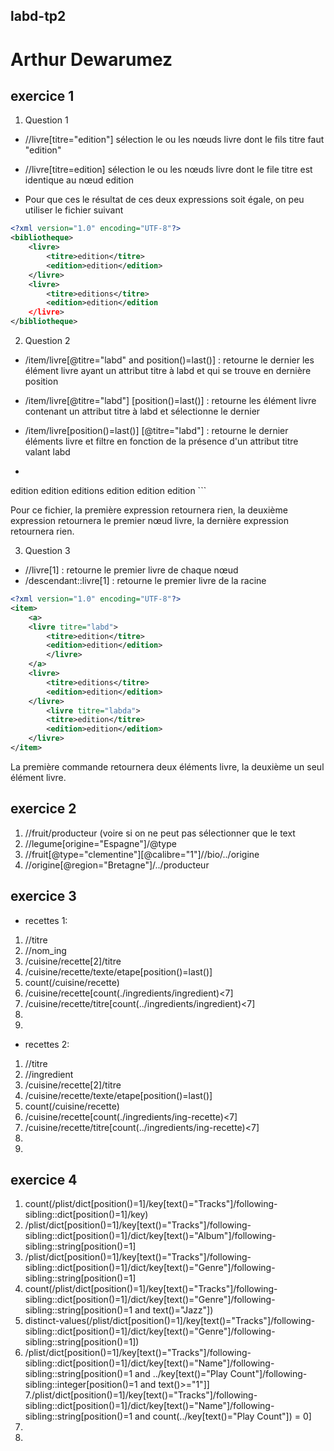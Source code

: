 labd-tp2
--------

Arthur Dewarumez
================

exercice 1
----------
1. Question 1
* //livre[titre="edition"] sélection le ou les nœuds livre dont le fils titre faut "edition"

* //livre[titre=edition] sélection le ou les nœuds livre dont le file titre est identique au nœud edition

* Pour que ces le résultat de ces deux expressions soit égale, on peu utiliser le fichier suivant

```xml
<?xml version="1.0" encoding="UTF-8"?>
<bibliotheque>
	<livre>
		<titre>edition</titre>
		<edition>edition</edition>
	</livre>
	<livre>
		<titre>editions</titre>
		<edition>edition</edition
	</livre>
</bibliotheque>
```

2. Question 2
* /item/livre[@titre="labd" and position()=last()] : retourne le dernier les élément livre ayant un attribut titre à labd et qui se trouve en dernière position
* /item/livre[@titre="labd"] [position()=last()] : retourne les élément livre contenant un attribut titre à labd et sélectionne le dernier
* /item/livre[position()=last()] [@titre="labd"] : retourne le dernier éléments livre et filtre en fonction de la présence d'un attribut titre valant labd

* ```xml
<?xml version="1.0" encoding="UTF-8"?>
<item>
	<livre titre="labd">
		<titre>edition</titre>
		<edition>edition</edition>
	</livre>
	<livre>
		<titre>editions</titre>
		<edition>edition</edition>
	</livre>
	<livre titre="labda">
		<titre>edition</titre>
		<edition>edition</edition>
	</livre>
</item>
```

Pour ce fichier, la première expression retournera rien, la deuxième expression retournera le premier nœud livre, la dernière expression retournera rien.

3. Question 3
* //livre[1] : retourne le premier livre de chaque nœud
* /descendant::livre[1] : retourne le premier livre de la racine
```xml
<?xml version="1.0" encoding="UTF-8"?>
<item>
	<a>
	<livre titre="labd">
		<titre>edition</titre>
		<edition>edition</edition>
		</livre>
	</a>
	<livre>
		<titre>editions</titre>
		<edition>edition</edition>
	</livre>
		<livre titre="labda">
		<titre>edition</titre>
		<edition>edition</edition>
	</livre>
</item>
```

La première commande retournera deux éléments livre, la deuxième un seul élément livre.


exercice 2
----------
1. //fruit/producteur  (voire si on ne peut pas sélectionner que le text
2. //legume[origine="Espagne"]/@type
3. //fruit[@type="clementine"][@calibre="1"]//bio/../origine
4. //origine[@region="Bretagne"]/../producteur


exercice 3
----------
* recettes 1:
1. //titre
2. //nom_ing
3. /cuisine/recette[2]/titre
4. /cuisine/recette/texte/etape[position()=last()]
5. count(/cuisine/recette)
6. /cuisine/recette[count(./ingredients/ingredient)<7]
7. /cuisine/recette/titre[count(../ingredients/ingredient)<7]
8.
9.

* recettes 2:
1. //titre
2. //ingredient
3. /cuisine/recette[2]/titre
4. /cuisine/recette/texte/etape[position()=last()]
5. count(/cuisine/recette)
6. /cuisine/recette[count(./ingredients/ing-recette)<7]
7. /cuisine/recette/titre[count(../ingredients/ing-recette)<7]
8.
9.


exercice 4
----------
1. count(/plist/dict[position()=1]/key[text()="Tracks"]/following-sibling::dict[position()=1]/key)
2. /plist/dict[position()=1]/key[text()="Tracks"]/following-sibling::dict[position()=1]/dict/key[text()="Album"]/following-sibling::string[position()=1]
3. /plist/dict[position()=1]/key[text()="Tracks"]/following-sibling::dict[position()=1]/dict/key[text()="Genre"]/following-sibling::string[position()=1]
4. count(/plist/dict[position()=1]/key[text()="Tracks"]/following-sibling::dict[position()=1]/dict/key[text()="Genre"]/following-sibling::string[position()=1 and text()="Jazz"])
5. distinct-values(/plist/dict[position()=1]/key[text()="Tracks"]/following-sibling::dict[position()=1]/dict/key[text()="Genre"]/following-sibling::string[position()=1])
6. /plist/dict[position()=1]/key[text()="Tracks"]/following-sibling::dict[position()=1]/dict/key[text()="Name"]/following-sibling::string[position()=1 and ../key[text()="Play Count"]/following-sibling::integer[position()=1 and text()>="1"]]
7./plist/dict[position()=1]/key[text()="Tracks"]/following-sibling::dict[position()=1]/dict/key[text()="Name"]/following-sibling::string[position()=1 and count(../key[text()="Play Count"]) = 0]
8.
9.